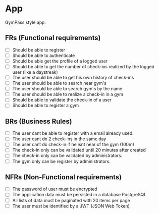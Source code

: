 # App

GymPass style app.

## FRs (Functional requirements)

- [ ] Should be able to register
- [ ] Should be able to authenticate
- [ ] Should be able get the profile of a logged user
- [ ] Should be able to get the number of check-ins realized by the logged user (like a daystreak)
- [ ] The user should be able to get his own history of check-ins
- [ ] The user should be able to search near gym's
- [ ] The user should be able to search gym's by the name
- [ ] The user should be able to realize a check-in in a gym
- [ ] Should be able to validate the check-in of a user
- [ ] Should be able to register a gym

## BRs (Business Rules)

- [ ] The user cant be able to register with a email already used.
- [ ] The user cant do 2 check-ins in the same day
- [ ] The user cant do check-in if he isnt near of the gym (100m)
- [ ] The check-in only can be validated until 20 minutes after created
- [ ] The check-in only can be validated by administrators.
- [ ] The gym only can be register by administrators.

## NFRs (Non-Functional requirements)

- [ ] The password of user must be encrypted
- [ ] The application data must be persisted in a database PostgreSQL
- [ ] All lists of data must be paginated with 20 items per page
- [ ] The user must be identified by a JWT (JSON Web Token)
